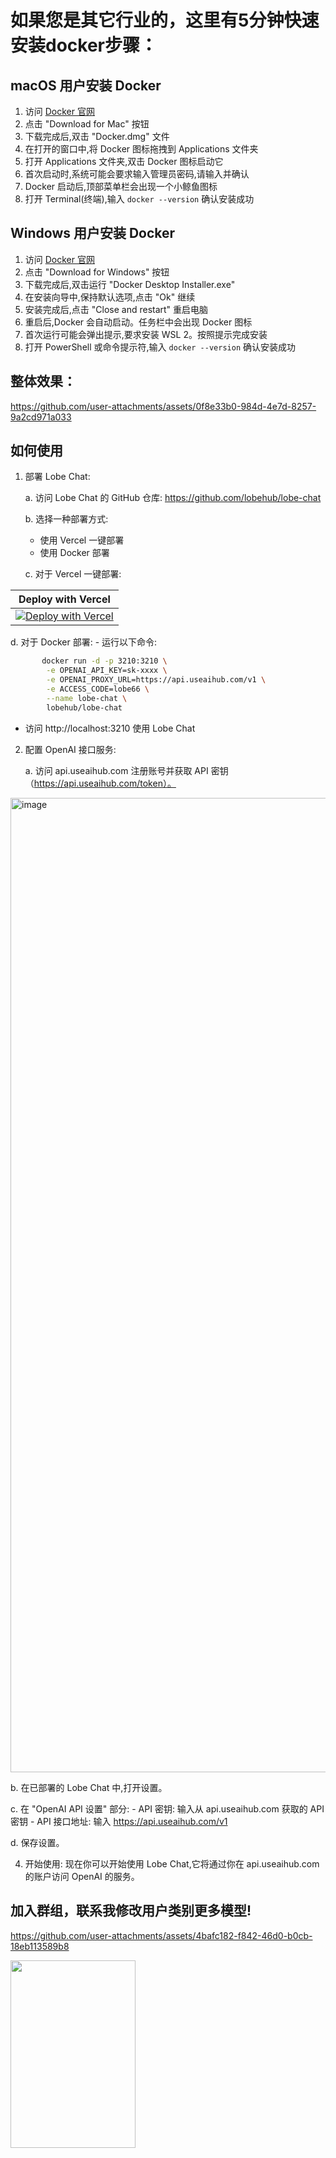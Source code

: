 
# 如果您是其它行业的，这里有5分钟快速安装docker步骤：

## macOS 用户安装 Docker

1. 访问 [Docker 官网](https://www.docker.com/products/docker-desktop/)
2. 点击 "Download for Mac" 按钮
3. 下载完成后,双击 "Docker.dmg" 文件
4. 在打开的窗口中,将 Docker 图标拖拽到 Applications 文件夹
5. 打开 Applications 文件夹,双击 Docker 图标启动它
6. 首次启动时,系统可能会要求输入管理员密码,请输入并确认
7. Docker 启动后,顶部菜单栏会出现一个小鲸鱼图标
8. 打开 Terminal(终端),输入 `docker --version` 确认安装成功

## Windows 用户安装 Docker

1. 访问 [Docker 官网](https://www.docker.com/products/docker-desktop/)
2. 点击 "Download for Windows" 按钮
3. 下载完成后,双击运行 "Docker Desktop Installer.exe"
4. 在安装向导中,保持默认选项,点击 "Ok" 继续
5. 安装完成后,点击 "Close and restart" 重启电脑
6. 重启后,Docker 会自动启动。任务栏中会出现 Docker 图标
7. 首次运行可能会弹出提示,要求安装 WSL 2。按照提示完成安装
8. 打开 PowerShell 或命令提示符,输入 `docker --version` 确认安装成功

## 整体效果：

https://github.com/user-attachments/assets/0f8e33b0-984d-4e7d-8257-9a2cd971a033

## 如何使用

1. 部署 Lobe Chat:

   a. 访问 Lobe Chat 的 GitHub 仓库: https://github.com/lobehub/lobe-chat
   
   b. 选择一种部署方式:
      - 使用 Vercel 一键部署
      - 使用 Docker 部署

   c. 对于 Vercel 一键部署:
   
| Deploy with Vercel |
| :-----------------: |
| [![Deploy with Vercel](https://vercel.com/button)](https://vercel.com/new/clone?repository-url=https%3A%2F%2Fgithub.com%2Flobehub%2Flobe-chat&project-name=lobe-chat&repository-name=lobe-chat) |

   d. 对于 Docker 部署:
      - 运行以下命令:
```bash
       docker run -d -p 3210:3210 \
        -e OPENAI_API_KEY=sk-xxxx \
        -e OPENAI_PROXY_URL=https://api.useaihub.com/v1 \
        -e ACCESS_CODE=lobe66 \
        --name lobe-chat \
        lobehub/lobe-chat
```

  - 访问 http://localhost:3210 使用 Lobe Chat


2. 配置 OpenAI 接口服务:

   a. 访问 api.useaihub.com 注册账号并获取 API 密钥（https://api.useaihub.com/token）。
<img width="1559" alt="image" src="https://github.com/user-attachments/assets/8fc882c4-1db2-463a-9ffc-fdec321caf13">


   b. 在已部署的 Lobe Chat 中,打开设置。

   c. 在 "OpenAI API 设置" 部分:
      - API 密钥: 输入从 api.useaihub.com 获取的 API 密钥
      - API 接口地址: 输入 https://api.useaihub.com/v1

   d. 保存设置。
   

4. 开始使用:
   现在你可以开始使用 Lobe Chat,它将通过你在 api.useaihub.com 的账户访问 OpenAI 的服务。

 ## 加入群组，联系我修改用户类别更多模型!
 https://github.com/user-attachments/assets/4bafc182-f842-46d0-b0cb-18eb113589b8
   
<img src="https://github.com/user-attachments/assets/4bafc182-f842-46d0-b0cb-18eb113589b8" width="200" height="300">


